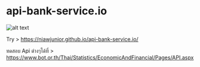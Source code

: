 # api-bank-service.io

![alt text](http://i.imgur.com/HemVDw3.png)


Try > https://niawjunior.github.io/api-bank-service.io/

ทดสอบ Api ต่างๆได้ที่ > https://www.bot.or.th/Thai/Statistics/EconomicAndFinancial/Pages/API.aspx
